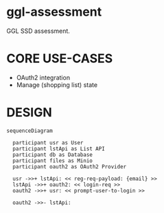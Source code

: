 # ggl-assessment

GGL SSD assessment.

# CORE USE-CASES

- OAuth2 integration
- Manage (shopping list) state

# DESIGN

```mermaid
sequenceDiagram

  participant usr as User
  participant lstApi as List API
  participant db as Database
  participant files as Minio
  participant oauth2 as OAuth2 Provider

  usr ->>+ lstApi: << reg-req-payload: {email} >>
  lstApi ->>+ oauth2: << login-req >>
  oauth2 ->>+ usr: << prompt-user-to-login >>

  oauth2 ->>- lstApi:



```
